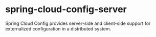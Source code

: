 # spring-cloud-config-server
Spring Cloud Config provides server-side and client-side support for externalized configuration in a distributed system.
